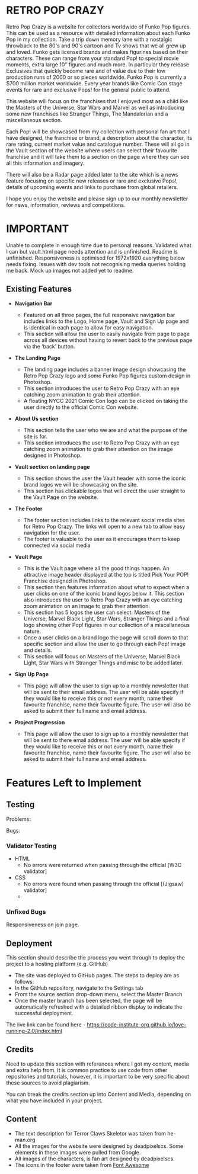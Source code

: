 # RETRO POP CRAZY

Retro Pop Crazy is a website for collectors worldwide of Funko Pop figures. This can be used as a resource with detailed information about each Funko Pop in my collection. Take a trip down memory lane with a nostalgic throwback to the 80's and 90's cartoon and Tv shows that we all grew up and loved. Funko gets licensed brands and makes figurines based on their characters. These can range from your standard Pop! 
 to special movie moments, extra large 10" figures and much more. In particular they release Exclusives that quickly become rare and of value due to their low production runs of 2000 or so pieces worldwide. Funko Pop is currently a $700 million market worldwide. Every year brands like Comic Con stage events for rare and exclusive Pops! for the general public to attend.

This website will focus on the franchises that I enjoyed most as a child like the Masters of the Universe, Star Wars and Marvel as well as introducing some new franchises like Stranger Things, The Mandalorian and a miscellaneous section.

Each Pop! will be showcased from my collection with personal fan art that I have designed, the franchise or brand, a description about the character, its rare rating, current market value and catalogue number. These will all go in the Vault section of the website where users can select their favourite franchise and it will take them to a section on the page where they can see all this information and imagery.

There will also be a Radar page added later to the site which is a news feature focusing on specific new releases or rare and exclusive Pops!, details of upcoming events and links to purchase from global retailers.

I hope you enjoy the website and please sign up to our monthly newsletter for news, information, reviews and competitions.



# IMPORTANT

Unable to complete in enough time due to personal reasons. Validated what I can but vault.html page needs attention and is unfinished. Readme is unfinished. Responsiveness is optimised for 1972x1920 everything below needs fixing. Issues with dev tools not recognising media queries holding me back. Mock up images not added yet to readme.

## Existing Features

- __Navigation Bar__

  - Featured on all three pages, the full responsive navigation bar includes links to the Logo, Home page, Vault and Sign Up page and is identical in each page to allow for easy navigation.
  - This section will allow the user to easily navigate from page to page across all devices without having to revert back to the previous page via the ‘back’ button. 



- __The Landing Page__

  - The landing page includes a banner image design showcasing the Retro Pop Crazy logo and some Funko Pop figures custom design in Photoshop. 
  - This section introduces the user to Retro Pop Crazy with an eye catching zoom animation to grab their attention.
  - A floating NYCC 2021 Comic Con logo can be clicked on taking the user directly to the official Comic Con website.



- __About Us section__
  
  - This section tells the user who we are and what the purpose of the site is for.
  - This section introduces the user to Retro Pop Crazy with an eye catching zoom animation to grab their attention on the image designed in Photoshop.



- __Vault section on landing page__
  
  - This section shows the user the Vault header with some the iconic brand logos we will be showcasing on the site.
  - This section has clickable logos that will direct the user straight to the Vault Page on the website.



- __The Footer__ 

  - The footer section includes links to the relevant social media sites for Retro Pop Crazy. The links will open to a new tab to allow easy navigation for the user. 
  - The footer is valuable to the user as it encourages them to keep connected via social media



- __Vault Page__

  - This is the Vault page where all the good things happen. An attractive image header displayed at the top is titled Pick Your POP! Franchise designed in Photoshop.
  - This section then features information about what to expect when a user clicks on one of the iconic brand logos below it. This section also introduces the user to Retro Pop Crazy with an eye catching zoom animation on an image to grab their attention.
  - This section has 5 logos the user can select. Masters of the Universe, Marvel Black Light, Star Wars, Stranger Things and a final logo showing other Pop! figures in our collection of a miscellaneous nature.
  - Once a user clicks on a brand logo the page will scroll down to that specific section and allow the user to go through each Pop! image and details.
  - This section will focus on Masters of the Universe, Marvel Black Light, Star Wars with Stranger Things and misc to be added later.



- __Sign Up Page__

  - This page will allow the user to sign up to a monthly newsletter that will be sent to their email address. The user will be able specify if they would like to receive this or not every month, name their favourite franchise, name their favourite figure. The user will also be asked to submit their full name and email address. 



- __Project Progression__

  - This page will allow the user to sign up to a monthly newsletter that will be sent to there email address. The user will be able specify if they would like to receive this or not every month, name their favourite franchise, name their favourite figure. The user will also be asked to submit their full name and email address. 


# Features Left to Implement


## Testing 

Problems:

Bugs:


### Validator Testing 

- HTML
  - No errors were returned when passing through the official [W3C validator]
- CSS
  - No errors were found when passing through the official [(Jigsaw) validator]
  - 
### Unfixed Bugs

Responsiveness on join page. 

## Deployment

This section should describe the process you went through to deploy the project to a hosting platform (e.g. GitHub) 

  - The site was deployed to GitHub pages. The steps to deploy are as follows: 
  - In the GitHub repository, navigate to the Settings tab 
  - From the source section drop-down menu, select the Master Branch
  - Once the master branch has been selected, the page will be automatically refreshed with a detailed ribbon display to indicate the successful deployment. 

The live link can be found here - https://code-institute-org.github.io/love-running-2.0/index.html 



## Credits 

Need to update this section with references where I got my content, media and extra help from. It is common practice to use code from other repositories and tutorials, however, it is important to be very specific about these sources to avoid plagiarism. 

You can break the credits section up into Content and Media, depending on what you have included in your project. 

## Content 

- The text description for Terror Claws Skeletor was taken from he-man.org
- All the images for the website were designed by deadpixelscs. Some elements in these images were pulled from Google. 
- All images of the characters, is fan art designed by deadpixelscs.
- The icons in the footer were taken from [Font Awesome](https://fontawesome.com/)











